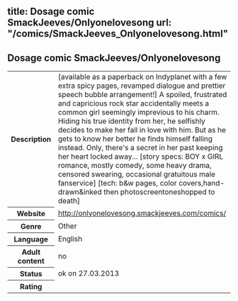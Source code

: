 title: Dosage comic SmackJeeves/Onlyonelovesong
url: "/comics/SmackJeeves_Onlyonelovesong.html"
---
Dosage comic SmackJeeves/Onlyonelovesong
-----------------------------------------

<table class="comicinfo">
<tr>
<th>Description</th><td>[available as a paperback on Indyplanet with a few extra spicy pages, revamped dialogue and prettier speech bubble arrangement!] A spoiled, frustrated and capricious rock star accidentally meets a common girl seemingly imprevious to his charm. Hiding his true identity from her, he selfishly decides to make her fall in love with him. But as he gets to know her better he finds himself falling instead. Only, there's a secret in her past keeping her heart locked away... [story specs: BOY x GIRL romance, mostly comedy, some heavy drama, censored swearing, occasional gratuitous male fanservice] [tech: b&amp;w pages, color covers,hand-drawn&amp;inked then photoscreentoneshopped to death]</td>
</tr>
<tr>
<th>Website</th><td><a href="http://onlyonelovesong.smackjeeves.com/comics/">http://onlyonelovesong.smackjeeves.com/comics/</a></td>
</tr>
<tr>
<th>Genre</th><td>Other</td>
</tr>
<tr>
<th>Language</th><td>English</td>
</tr>
<tr>
<th>Adult content</th><td>no</td>
</tr>
<tr>
<th>Status</th><td>ok on 27.03.2013</td>
</tr>
<tr>
<th>Rating</th><td><div class="g-plusone" data-size="standard" data-annotation="bubble"
 data-href="http://onlyonelovesong.smackjeeves.com/comics/"></div></td>
</tr>
</table>
<script type="text/javascript">
  (function() {
    var po = document.createElement('script'); po.type = 'text/javascript'; po.async = true;
    po.src = 'https://apis.google.com/js/plusone.js';
    var s = document.getElementsByTagName('script')[0]; s.parentNode.insertBefore(po, s);
  })();
</script>
